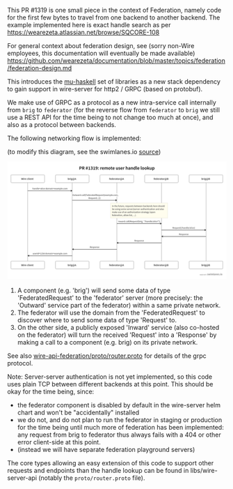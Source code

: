 This PR #1319 is one small piece in the context of Federation, namely code for the first few bytes to travel from one backend to another backend. The example implemented here is exact handle search as per https://wearezeta.atlassian.net/browse/SQCORE-108

For general context about federation design, see (sorry non-Wire employees, this documentation will eventually be made available) https://github.com/wearezeta/documentation/blob/master/topics/federation/federation-design.md

This introduces the [mu-haskell](https://higherkindness.io/mu-haskell/) set of libraries as a new stack dependency to gain support in wire-server for http2 / GRPC (based on protobuf).

We make use of GRPC as a protocol as a new intra-service call internally from `brig` to `federator` (for the reverse flow from `federator` to `brig` we still use a REST API for the time being to not change too much at once), and also as a protocol between backends.

The following networking flow is implemented:

(to modify this diagram, see the swimlanes.io [source](../img/remote_user_handle_lookup.swimlanes.io.txt))

![remote_user_handle_lookup](../img/remote_user_handle_lookup.png)

1. A component (e.g. 'brig') will send some data of type 'FederatedRequest' to
the 'federator' server (more precisely: the 'Outward' service part of the federator) within a same private network.
2. The federator will use the domain from the 'FederatedRequest' to discover
where to send some data of type 'Request' to.
3. On the other side, a publicly exposed 'Inward' service (also co-hosted on the
federator) will turn the received 'Request' into a 'Response' by making a call to a
component (e.g. brig) on its private network.

See also [wire-api-federation/proto/router.proto](../../../../libs/wire-api-federation/proto/router.proto) for details of the grpc protocol.

Note: Server-server authentication is not yet implemented, so this code uses plain TCP between different backends at this point. This should be okay for the time being, since:
- the federator component is disabled by default in the wire-server helm chart and won't be "accidentally" installed
- we do not, and do not plan to run the federator in staging or production for the time being until much more of federation has been implemented: any request from brig to federator thus always fails with a 404 or other error client-side at this point.
- (instead we will have separate federation playground servers)

The core types allowing an easy extension of this code to support other requests and endpoints than the handle lookup can be found in libs/wire-server-api (notably the `proto/router.proto` file).
